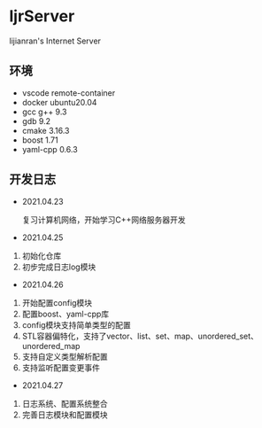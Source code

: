 # ljrServer

lijianran's Internet Server

## 环境

- vscode remote-container
- docker ubuntu20.04
- gcc g++ 9.3
- gdb 9.2
- cmake 3.16.3
- boost 1.71
- yaml-cpp 0.6.3

## 开发日志

- 2021.04.23

    复习计算机网络，开始学习C++网络服务器开发

- 2021.04.25

1. 初始化仓库
2. 初步完成日志log模块

- 2021.04.26

1. 开始配置config模块
2. 配置boost、yaml-cpp库
3. config模块支持简单类型的配置
4. STL容器偏特化，支持了vector、list、set、map、unordered_set、unordered_map
5. 支持自定义类型解析配置
6. 支持监听配置变更事件

- 2021.04.27

1. 日志系统、配置系统整合
2. 完善日志模块和配置模块